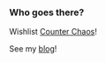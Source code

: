 ### Who goes there?

Wishlist [Counter Chaos](https://store.steampowered.com/app/1835160/Counter_Chaos/)!

See my [blog](https://slimer37.github.io/blog)!

<!--
**slimer37/slimer37** is a ✨ _special_ ✨ repository because its `README.md` (this file) appears on your GitHub profile.

Here are some ideas to get you started:

- 🔭 I’m currently working on ...
- 🌱 I’m currently learning ...
- 👯 I’m looking to collaborate on ...
- 🤔 I’m looking for help with ...
- 💬 Ask me about ...
- 📫 How to reach me: ...
- 😄 Pronouns: ...
- ⚡ Fun fact: ...
-->
